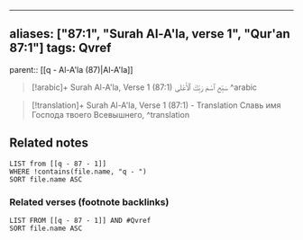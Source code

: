 
---
aliases: ["87:1", "Surah Al-A'la, verse 1", "Qur'an 87:1"]
tags: Qvref
---

parent:: [[q - Al-A'la (87)|Al-A'la]]

> [!arabic]+ Surah Al-A'la, Verse 1 (87:1)
> <span class="quran-arabic"> سَبِّحِ ٱسْمَ رَبِّكَ ٱلْأَعْلَى</span>
^arabic

> [!translation]+ Surah Al-A'la, Verse 1 (87:1) - Translation
> Славь имя Господа твоего Всевышнего,
^translation



## Related notes
```dataview
LIST from [[q - 87 - 1]]
WHERE !contains(file.name, "q - ")
SORT file.name ASC
```

### Related verses (footnote backlinks)
```dataview
LIST FROM [[q - 87 - 1]] AND #Qvref
SORT file.name ASC
```

